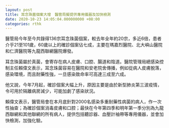 ```yaml
---
layout: post
title: 耳念珠菌個案大增　醫管局擬提供專用儀器及加快檢測
date: 2020-10-23 14:05:04.000000000 +08:00
categories: rthk
---
```


醫管局今年至今共錄得136宗耳念珠菌個案，較去年全年約20宗，多近6倍，患者介乎21至101歲，60歲以上的確診個案佔七成，主要在瑪嘉烈醫院、北大嶼山醫院和仁濟醫院等九龍西聯網醫院爆發。 

耳念珠菌屬於真菌，會寄存在病人皮膚、口腔、腸道和陰道。醫院管理局總感染控制主任賴偉文表示，耳念珠菌容易在醫院和安老院舍傳播，例如從病人皮膚脫落，感染環境，而且耐藥性強，一旦感染致命率可高達三成至六成。 

他又說，今年7月起，確診個案大幅上升，原因主要是由於新型肺炎第三波疫情，令可用於隔離病房減少，可能加劇了感染狀況。 

賴偉文表示，醫管局會在本月底針對2000名感染多重耐藥性病菌的病人，作一次性抽查；為確診個案消毒皮膚和口腔；最快在今年第四季和明年第一季分別為九龍西聯網和其他聯網的所有病人，提供包括聽診器、血壓計袖帶等專用儀器，並會加快檢測，加強化驗。
